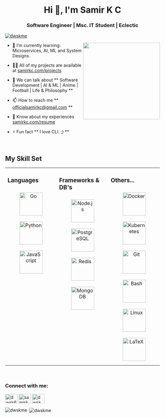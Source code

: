 <h1 align="center">Hi 👋, I'm Samir K C</h1>
<h3 align="center">Software Engineer | Msc. IT Student | Eclectic</h3>

<p align="left"> <a href="https://twitter.com/dwskme" target="blank"><img src="https://img.shields.io/twitter/follow/dwskme?logo=twitter&style=for-the-badge" alt="dwskme" /></a> </p>

<div align="right">
<img src="https://media.tenor.com/Ps6hIGTY_84AAAAi/ok.gif" align="right" height="250" width="250" />
</div>  
  

- 🌱 I’m currently learning: Microservices, AI, ML and System Designs.

- 👨‍💻 All of my projects are available at [samirkc.com/projects](https://samirkc.com/projects)

- 💬 We can talk about ** Software Development | AI & ML | Anime | Football | Life & Philosophy **

- 📫 How to reach me ** officialsamirkc@gmail.com **

- 📄 Know about my experiences [samirkc.com/resume](https://samirkc.com/resume)

- ⚡ Fun fact ** I love CLI. ;) **  

<br/>  


## My Skill Set  
<table><tr><td valign="top" width="33%">


### Languages  
<div align="center">  
<a href="https://go.dev/" target="_blank"><img style="margin: 10px" src="https://profilinator.rishav.dev/skills-assets/go-original.svg" alt="Go" height="75" /></a>  
<a href="https://www.python.org/" target="_blank"><img style="margin: 10px" src="https://profilinator.rishav.dev/skills-assets/python-original.svg" alt="Python" height="75" /></a>  
<a href="https://www.javascript.com/" target="_blank"><img style="margin: 10px" src="https://profilinator.rishav.dev/skills-assets/javascript-original.svg" alt="JavaScript" height="75" /></a>  

</div>

</td><td valign="top" width="33%">


### Frameworks & DB's  
<div align="center">  
<a href="https://nodejs.org/" target="_blank"><img style="margin: 10px" src="https://profilinator.rishav.dev/skills-assets/nodejs-original-wordmark.svg" alt="Node.js" height="75" /></a>  
<a href="https://www.postgresql.org/" target="_blank"><img style="margin: 10px" src="https://profilinator.rishav.dev/skills-assets/postgresql-original-wordmark.svg" alt="PostgreSQL" height="75" /></a>  
<a href="https://redis.io/" target="_blank"><img style="margin: 10px" src="https://profilinator.rishav.dev/skills-assets/redis-original-wordmark.svg" alt="Redis" height="75" /></a>  
<a href="https://www.mongodb.com/" target="_blank"><img style="margin: 10px" src="https://profilinator.rishav.dev/skills-assets/mongodb-original-wordmark.svg" alt="MongoDB" height="75" /></a>  
</div>

</td><td valign="top" width="33%">


### Others...
<div align="center">  
<a href="https://www.docker.com/" target="_blank"><img style="margin: 10px" src="https://profilinator.rishav.dev/skills-assets/docker-original-wordmark.svg" alt="Docker" height="75" /></a>  
<a href="https://kubernetes.io/" target="_blank"><img style="margin: 10px" src="https://profilinator.rishav.dev/skills-assets/kubernetes-icon.svg" alt="Kubernetes" height="75" /></a>  
<a href="https://github.com/" target="_blank"><img style="margin: 10px" src="https://profilinator.rishav.dev/skills-assets/git-scm-icon.svg" alt="Git" height="75" /></a>  
<a href="https://www.gnu.org/software/bash/" target="_blank"><img style="margin: 10px" src="https://profilinator.rishav.dev/skills-assets/gnu_bash-icon.svg" alt="Bash" height="75" /></a>  
<a href="https://www.linux.org/" target="_blank"><img style="margin: 10px" src="https://profilinator.rishav.dev/skills-assets/linux-original.svg" alt="Linux" height="75" /></a>  
<a href="https://www.latex-project.org/" target="_blank"><img style="margin: 10px" src="https://profilinator.rishav.dev/skills-assets/latex.png" alt="LaTeX" height="75" /></a>  
</div>

</td></tr></table>  

<br/>  

<h3 align="left">Connect with me:</h3>
<p align="left">
<a href="https://twitter.com/dwskme" target="blank"><img align="center" src="https://raw.githubusercontent.com/rahuldkjain/github-profile-readme-generator/master/src/images/icons/Social/twitter.svg" alt="dwsk69" height="30" width="40" /></a>
<a href="https://linkedin.com/in/samirkc" target="blank"><img align="center" src="https://raw.githubusercontent.com/rahuldkjain/github-profile-readme-generator/master/src/images/icons/Social/linked-in-alt.svg" alt="samirkc" height="30" width="40" /></a>
<a href="https://www.leetcode.com/dwskme" target="blank"><img align="center" src="https://raw.githubusercontent.com/rahuldkjain/github-profile-readme-generator/master/src/images/icons/Social/leet-code.svg" alt="dwskme" height="30" width="40" /></a>
</p>

<p><img align="left" src="https://github-readme-stats.vercel.app/api/top-langs?username=dwskme&show_icons=true&locale=en&layout=compact" alt="dwskme" /></p>

<p>&nbsp;<img align="center" src="https://github-readme-stats.vercel.app/api?username=dwskme&show_icons=true&locale=en" alt="dwskme" /></p>

